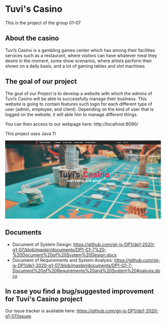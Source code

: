 # Tuvi's Casino

This is the project of the group 01-07

## About the casino
Tuvi’s Casino is a gambling games center which has among their facilities services such as a restaurant, where visitors can have whatever meal they desire in the moment, some show scenarios, where artists perform their shows on a daily basis, and a lot of gaming tables and slot machines

## The goal of our project
The goal of our Project is to develop a website with which the admins of Tuvi’s Casino will be able to successfully manage their business. 
This website is going to contain features such login for each different type of user (admin, employee, and client). Depending on the kind of user that is logged on the website, it will able him to manage different things. 

You can then access to our webpage here: http://localhost:8090/

This project uses Java 11

<img width="1042" alt="petclinic-screenshot" src="unknown.png">

## Documents 

- Document of System Design: https://github.com/gii-is-DP1/dp1-2020-g1-07/blob/master/documents/DP1-G1-7%20-%20Document%20of%20System%20Design.docx
- Document of Requirements and System Analysis: https://github.com/gii-is-DP1/dp1-2020-g1-07/blob/master/documents/DP1-G1-7-Document%20of%20Requirements%20and%20System%20Analysis.docx

## In case you find a bug/suggested improvement for Tuvi's Casino project
Our issue tracker is available here: https://github.com/gii-is-DP1/dp1-2020-g1-07/issues

